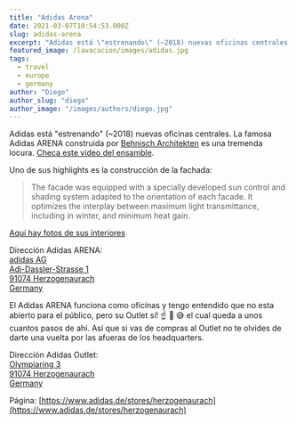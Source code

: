 ```yaml
---
title: "Adidas Arena"
date: 2021-03-07T10:54:53.000Z
slug: adidas-arena
excerpt: "Adidas está \"estrenando\" (~2018) nuevas oficinas centrales. La famosa Adidas ARENA construida por Behnisch Architekten [https://behnisch.com/work/projects/118..."
featured_image: /lavacacion/images/adidas.jpg
tags:
  - travel
  - europe
  - germany
author: "Diego"
author_slug: "diego"
author_image: "/images/authors/diego.jpg"
---
```


Adidas está "estrenando" (~2018) nuevas oficinas centrales. La famosa Adidas ARENA construida por [Behnisch Architekten](https://behnisch.com/work/projects/1188) es una tremenda locura. [Checa este video del ensamble](https://vimeo.com/334447572).  
  
Uno de sus highlights es la construcción de la fachada:

> The facade was equipped with a specially developed sun control and shading system adapted to the orientation of each facade. It optimizes the interplay between maximum light transmittance, including in winter, and minimum heat gain.

[Aquí hay fotos de sus interiores](https://behnisch.com/content/2-work/1-projects/0-1188/1188_adidas-arena_e.pdf)

Dirección Adidas ARENA:  
[adidas AG  
Adi-Dassler-Strasse 1  
91074 Herzogenaurach  
Germany](https://goo.gl/maps/MhRuqT8VKUjeccaRA)

El Adidas ARENA funciona como oficinas y tengo entendido que no esta abierto para el público, pero su Outlet sí! ☝️ 🛒 😅 el cual queda a unos cuantos pasos de ahí. Así que si vas de compras al Outlet no te olvides de darte una vuelta por las afueras de los headquarters.  
  
Dirección Adidas Outlet:  
[Olympiaring 3  
91074 Herzogenaurach  
Germany](https://goo.gl/maps/M4CxnBgpGB4pb7xo9)  
  
Página: [https://www.adidas.de/stores/herzogenaurach](https://www.adidas.de/stores/herzogenaurach)